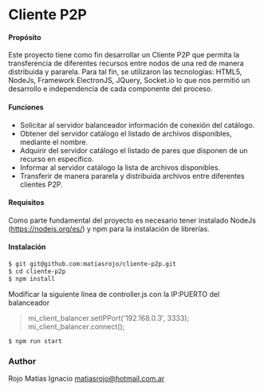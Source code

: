 # Cliente P2P

#### Propósito

Este proyecto tiene como fin desarrollar un Cliente P2P que permita la transferencia
de diferentes recursos entre nodos de una red de manera distribuida y pararela.
Para tal fin, se utilizaron las tecnologías: HTML5, NodeJs, Framework ElectronJS,
JQuery, Socket.io lo que nos permitió un desarrollo e independencia de cada componente del proceso.

#### Funciones

* Solicitar al servidor balanceador información de conexión del catálogo.
* Obtener del servidor catálogo el listado de archivos disponibles, mediante el nombre.
* Adquirir del servidor catálogo el listado de pares que disponen de un recurso en específico.
* Informar al servidor catálogo la lista de archivos disponibles.
* Transferir de manera pararela y distribuida archivos entre diferentes clientes P2P.

#### Requisitos

Como parte fundamental del proyecto es necesario tener instalado NodeJs (https://nodejs.org/es/) y npm para la instalación de librerías.

#### Instalación

```sh
$ git git@github.com:matiasrojo/cliente-p2p.git
$ cd cliente-p2p
$ npm install
```

Modificar la siguiente línea de controller.js con la IP:PUERTO del balanceador

>  mi_client_balancer.setIPPort('192.168.0.3', 3333);
   mi_client_balancer.connect();


```
$ npm run start
```


### Author
Rojo Matías Ignacio
matiasrojo@hotmail.com.ar
